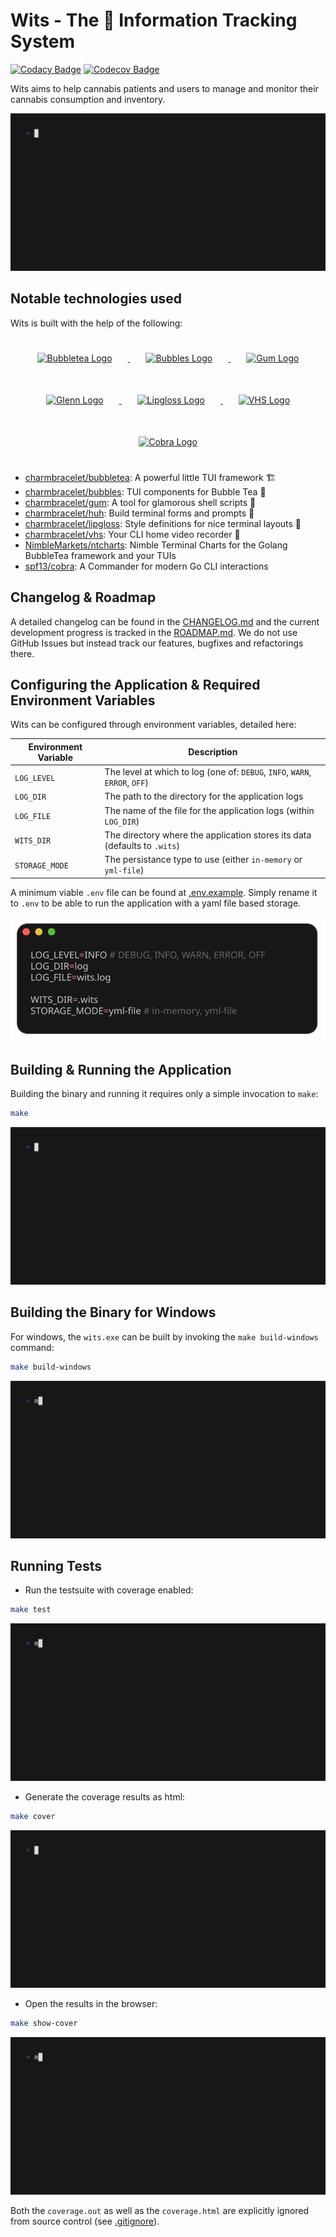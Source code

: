 # Wits - The 🥦 Information Tracking System

[![Codacy Badge](https://app.codacy.com/project/badge/Grade/582a945a5bf24ec79fc6b3894b24544d)](https://app.codacy.com/gh/TheDonDope/wits-tui/dashboard?utm_source=gh&utm_medium=referral&utm_content=&utm_campaign=Badge_grade) [![Codecov Badge](https://codecov.io/gh/TheDonDope/wits-tui/graph/badge.svg?token=9sWIVhEeIX)](https://codecov.io/gh/TheDonDope/wits-tui)

Wits aims to help cannabis patients and users to manage and monitor their cannabis consumption and inventory.

![Wits Demo Video](./vhs-output/wits-demo.gif)

## Notable technologies used

Wits is built with the help of the following:

<div align="center">
  <p>
  <a href="https://github.com/charmbracelet/bubbletea">
    <img src="https://github.com/user-attachments/assets/a600b1be-9b1a-48e8-a2a4-3f3917240db1" alt="Bubbletea Logo" width="100" style="margin:25px">
  </a>
  <a href="https://github.com/charmbracelet/bubbles">
    <img src="https://stuff.charm.sh/bubbles/bubbles-github.png" alt="Bubbles Logo" width="100" style="margin:25px">
  </a>
  <a href="https://github.com/charmbracelet/gum">
    <img src="https://stuff.charm.sh/gum/gum.png" alt="Gum Logo" width="100" style="margin:25px">
  </a>
  <a href="https://github.com/charmbracelet/huh">
    <img src="https://stuff.charm.sh/huh/glenn.png" alt="Glenn Logo" width="100" style="margin:25px">
  </a>
  <a href="https://github.com/charmbracelet/lipgloss">
    <img src="https://github.com/charmbracelet/lipgloss/assets/25087/147cadb1-4254-43ec-ae6b-8d6ca7b029a1" alt="Lipgloss Logo" width="100" style="margin:25px">
  </a>
  <a href="https://github.com/charmbracelet/vhs">
    <img src="https://user-images.githubusercontent.com/42545625/198402537-12ca2f6c-0779-4eb8-a67c-8db9cb3df13c.png#gh-dark-mode-only" alt="VHS Logo" width="100" style="margin:25px">
  </a>
  <a href="https://github.com/spf13/cobra">
    <img src="https://github.com/user-attachments/assets/cbc3adf8-0dff-46e9-a88d-5e2d971c169e" alt="Cobra Logo" width="100" style="margin:25px">
  </a>
  </p>
</div>

- [charmbracelet/bubbletea](https://github.com/charmbracelet/bubbletea): A powerful little TUI framework 🏗
- [charmbracelet/bubbles](https://github.com/charmbracelet/bubbles): TUI components for Bubble Tea 🫧
- [charmbracelet/gum](https://github.com/charmbracelet/gum): A tool for glamorous shell scripts 🎀
- [charmbracelet/huh](https://github.com/charmbracelet/huh): Build terminal forms and prompts 🤷
- [charmbracelet/lipgloss](https://github.com/charmbracelet/lipgloss): Style definitions for nice terminal layouts 👄
- [charmbracelet/vhs](https://github.com/charmbracelet/vhs): Your CLI home video recorder 📼
- [NimbleMarkets/ntcharts](https://github.com/NimbleMarkets/ntcharts): Nimble Terminal Charts for the Golang BubbleTea framework and your TUIs
- [spf13/cobra](https://github.com/spf13/cobra): A Commander for modern Go CLI interactions

## Changelog & Roadmap

A detailed changelog can be found in the [CHANGELOG.md](./CHANGELOG.md) and the current development progress is tracked in the [ROADMAP.md](./ROADMAP.md). We do not use GitHub Issues but instead track our features, bugfixes and refactorings there.

## Configuring the Application & Required Environment Variables

Wits can be configured through environment variables, detailed here:

| Environment Variable | Description                                                                 |
| -------------------- | --------------------------------------------------------------------------- |
| `LOG_LEVEL`          | The level at which to log (one of: `DEBUG`, `INFO`, `WARN`, `ERROR`, `OFF`) |
| `LOG_DIR`            | The path to the directory for the application logs                          |
| `LOG_FILE`           | The name of the file for the application logs (within `LOG_DIR`)            |
| `WITS_DIR`           | The directory where the application stores its data (defaults to `.wits`)   |
| `STORAGE_MODE`       | The persistance type to use (either `in-memory` or `yml-file`)              |

A minimum viable `.env` file can be found at [.env.example](.env.example). Simply rename it to `.env` to be able to run the application with a yaml file based storage.

![Env Example Source](./env.example.svg)

## Building & Running the Application

Building the binary and running it requires only a simple invocation to `make`:

```sh
make
```

![Wits Make Video](./vhs-output/wits-make.gif)

## Building the Binary for Windows

For windows, the `wits.exe` can be built by invoking the `make build-windows` command:

```sh
make build-windows
```

![Wits Make Windows Video](./vhs-output/wits-make-windows.gif)

## Running Tests

- Run the testsuite with coverage enabled:

```sh
make test
```

![Wits Make Test Video](./vhs-output/wits-make-test.gif)

- Generate the coverage results as html:

```sh
make cover
```

![Wits Make Cover Video](./vhs-output/wits-make-cover.gif)

- Open the results in the browser:

```sh
make show-cover
```

![Wits Make Show Cover Video](./vhs-output/wits-make-show-cover.gif)

Both the `coverage.out` as well as the `coverage.html` are explicitly ignored from source control (see [.gitignore](.gitignore)).
